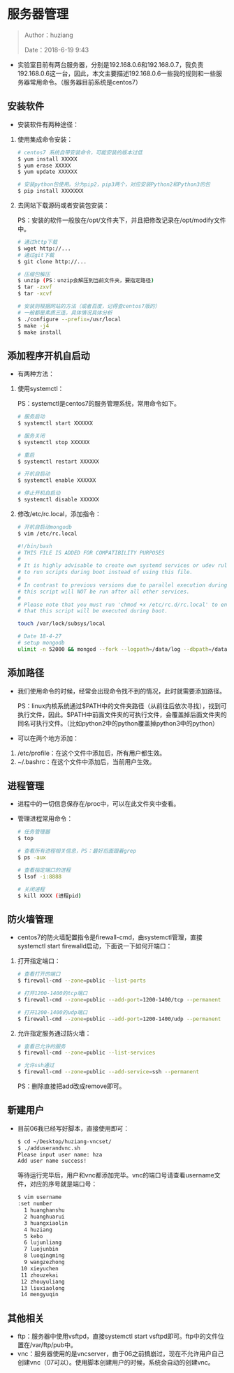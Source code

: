 # 服务器管理

> Author：huziang <br>
>
> Date：2018-6-19 9:43

- 实验室目前有两台服务器，分别是192.168.0.6和192.168.0.7，我负责192.168.0.6这一台，因此，本文主要描述192.168.0.6一些我的规则和一些服务器常用命令。（服务器目前系统是centos7）

## 安装软件

- 安装软件有两种途径：

1. 使用集成命令安装：

   ~~~bash
   # centos7 系统自带安装命令，可能安装的版本过低
   $ yum install XXXXX
   $ yum erase XXXXX
   $ yum update XXXXXX
   
   # 安装python包使用。分为pip2，pip3两个，对应安装Python2和Python3的包
   $ pip install XXXXXXX
   ~~~

2. 去网站下载源码或者安装包安装：

   PS：安装的软件一般放在/opt/文件夹下，并且把修改记录在/opt/modify文件中。

   ~~~bash
   # 通过http下载
   $ wget http://...
   # 通过git下载
   $ git clone http://...
   
   # 压缩包解压
   $ unzip (PS：unzip会解压到当前文件夹，要指定路径)
   $ tar -zxvf
   $ tar -xcvf
   
   # 安装则根据网站的方法（或者百度，记得查centos7版的）
   # 一般都是素质三连，具体情况具体分析
   $ ./configure --prefix=/usr/local
   $ make -j4
   $ make install
   ~~~

## 添加程序开机自启动

- 有两种方法：

1. 使用systemctl：

   PS：systemctl是centos7的服务管理系统，常用命令如下。

   ~~~bash
   # 服务启动
   $ systemctl start XXXXXX
   
   # 服务关闭
   $ systemctl stop XXXXXX
   
   # 重启
   $ systemctl restart XXXXXX
   
   # 开机自启动
   $ systemctl enable XXXXXX
   
   # 停止开机自启动
   $ systemctl disable XXXXXX
   ~~~

2. 修改/etc/rc.local，添加指令：

   ~~~bash
   # 开机自启动mongodb
   $ vim /etc/rc.local
   
   #!/bin/bash
   # THIS FILE IS ADDED FOR COMPATIBILITY PURPOSES
   #
   # It is highly advisable to create own systemd services or udev rules
   # to run scripts during boot instead of using this file.
   #
   # In contrast to previous versions due to parallel execution during boot
   # this script will NOT be run after all other services.
   #
   # Please note that you must run 'chmod +x /etc/rc.d/rc.local' to ensure
   # that this script will be executed during boot.
   
   touch /var/lock/subsys/local
   
   # Date 18-4-27
   # setup mongodb
   ulimit -n 52000 && mongod --fork --logpath=/data/log --dbpath=/data/db
   ~~~

## 添加路径

- 我们使用命令的时候，经常会出现命令找不到的情况，此时就需要添加路径。

  PS：linux内核系统通过$PATH中的文件夹路径（从前往后依次寻找），找到可执行文件，因此。\$PATH中前面文件夹的可执行文件，会覆盖掉后面文件夹的同名可执行文件。（比如python2中的python覆盖掉python3中的python）

- 可以在两个地方添加：

1. /etc/profile：在这个文件中添加后，所有用户都生效。
2. ~/.bashrc：在这个文件中添加后，当前用户生效。

## 进程管理

- 进程中的一切信息保存在/proc中，可以在此文件夹中查看。

- 管理进程常用命令：

  ~~~bash
  # 任务管理器
  $ top
  
  # 查看所有进程相关信息，PS：最好后面跟着grep
  $ ps -aux
  
  # 查看指定端口的进程
  $ lsof -i:8888
  
  # 关闭进程
  $ kill XXXX (进程pid)
  ~~~

## 防火墙管理

- centos7的防火墙配置指令是firewall-cmd，由systemctl管理，直接systemctl start firewalld启动，下面说一下如何开端口：

1. 打开指定端口：

   ~~~bash
   # 查看打开的端口
   $ firewall-cmd --zone=public --list-ports
   
   # 打开1200-1400的tcp端口
   $ firewall-cmd --zone=public --add-port=1200-1400/tcp --permanent
   
   # 打开1200-1400的udp端口
   $ firewall-cmd --zone=public --add-port=1200-1400/udp --permanent
   ~~~

2. 允许指定服务通过防火墙：

   ~~~bash
   # 查看已允许的服务
   $ firewall-cmd --zone=public --list-services
   
   # 允许ssh通过
   $ firewall-cmd --zone=public --add-service=ssh --permanent
   ~~~

   PS：删除直接把add改成remove即可。

## 新建用户

- 目前06我已经写好脚本，直接使用即可：

  ~~~bash
  $ cd ~/Desktop/huziang-vncset/
  $ ./adduserandvnc.sh
  Please input user name: hza
  Add user name success!
  ~~~

  等待运行完毕后，用户和vnc都添加完毕。vnc的端口号请查看username文件，对应的序号就是端口号：

  ~~~bash
  $ vim username
  :set number
    1 huanghanshu
    2 huanghuarui
    3 huangxiaolin
    4 huziang
    5 kebo
    6 lujunliang
    7 luojunbin
    8 luoqingming
    9 wangzezhong
   10 xieyuchen
   11 zhouzekai
   12 zhouyuliang
   13 liuxiaolong
   14 mengyuqin
  ~~~

## 其他相关

- ftp：服务器中使用vsftpd，直接systemctl start vsftpd即可。ftp中的文件位置在/var/ftp/pub中。
- vnc：服务器使用的是vncserver，由于06之前搞崩过，现在不允许用户自己创建vnc（07可以）。使用脚本创建用户的时候，系统会自动的创建vnc。